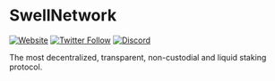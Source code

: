# SwellNetwork

[![Website](https://img.shields.io/website?url=http%3A%2F%2Fswellnetwork.io)](https://www.swellnetwork.io)
[![Twitter Follow](https://img.shields.io/twitter/follow/swellnetworkio?style=social)](https://twitter.com/swellnetworkio)
[![Discord](https://img.shields.io/discord/907097149521678357)](https://discord.gg/SeMQbGbeqC)

The most decentralized, transparent, non-custodial and liquid staking protocol.